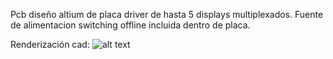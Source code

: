 Pcb diseño altium de placa driver de hasta 5 displays multiplexados.
Fuente de alimentacion switching offline incluida dentro de placa.

Renderización cad:
![alt text]([http://url/to/img.png](https://raw.githubusercontent.com/federicogramos/led7SegDriverWithPS/refs/heads/main/img_cad.jpg))
